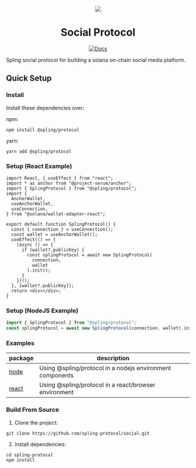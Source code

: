 <div align="center">
  <img src="https://pbs.twimg.com/profile_banners/1550448683677880321/1658497849/1500x500" />

  <h1>Social Protocol</h1>
   <p>
    <a href="https://spling.app/protocol"><img alt="Docs" src="https://img.shields.io/badge/docs-typedoc-blueviolet" /></a>
	</p>
</div>

Spling social protocol for building a solana on-chain social media platform.

## Quick Setup

### Install

Install these dependencies over:

npm:

```shell
npm install @spling/protocol
```

yarn:

```shell
yarn add @spling/protocol
```

### Setup (React Example)

```tsx
import React, { useEffect } from "react";
import * as anchor from "@project-serum/anchor";
import { SplingProtocol } from "@spling/protocol";
import {
  AnchorWallet,
  useAnchorWallet,
  useConnection,
} from "@solana/wallet-adapter-react";

export default function SplingProtocol() {
  const { connection } = useConnection();
  const wallet = useAnchorWallet();
  useEffect(() => {
    (async () => {
      if (wallet?.publicKey) {
        const splingProtocol = await new SplingProtocol(
          connection,
          wallet
        ).init();
      }
    })();
  }, [wallet?.publicKey]);
  return <div></div>;
}
```

### Setup (NodeJS Example)

```js
import { SplingProtocol } from "@spling/protocol";
const splingProtocol = await new SplingProtocol(connection, wallet).init();
```

### Examples

| package                                                            | description                                               |
| ------------------------------------------------------------------ | --------------------------------------------------------- |
| [node](https://github.com/spling-protocol/tree/main/examples/node) | Using @spling/protocol in a nodejs environment components |
| [react](https://github.com/spling-protocol/tree/main/examples/web) | Using @spling/protocol in a react/browser environment     |

### Build From Source

1. Clone the project:

```shell
git clone https://github.com/spling-protocol/social.git
```

2. Install dependencies:

```shell
cd spling-protocol
npm install
```
